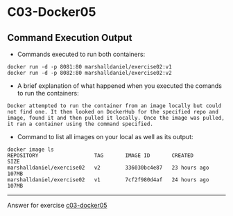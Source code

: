 # C03-Docker05

## Command Execution Output
- Commands executed to run both containers:
```
docker run -d -p 8081:80 marshalldaniel/exercise02:v1
docker run -d -p 8082:80 marshalldaniel/exercise02:v2
```

- A brief explanation of what happened when you executed the comands to run the containers:
```
Docker attempted to run the container from an image locally but could not find one. It then looked on DockerHub for the specified repo and image, found it and then pulled it locally. Once the image was pulled, it ran a container using the command specified.
```

- Command to list all images on your local as well as its output:
```
docker image ls
REPOSITORY                  TAG       IMAGE ID       CREATED        SIZE
marshalldaniel/exercise02   v2        336030bc4e87   23 hours ago   107MB
marshalldaniel/exercise02   v1        7cf2f980d4af   24 hours ago   107MB
```

<!-- Don't change anything below this point-->
<!-- Before commiting, remove both commented lines--> 
***
Answer for exercise [c03-docker05](https://github.com/devopsacademyau/academy/blob/af3225a3436f263164e8daebc6bbd1ef3122b900/classes/03class/exercises/c03-docker05/README.md)